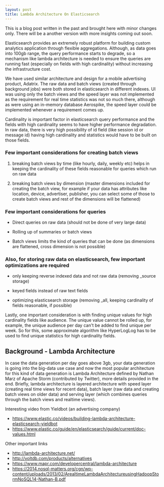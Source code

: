 ```yaml
---
layout: post
title: Lambda Architecture On Elasticsearch
---
```


<div class="message">
  This is a blog post written in the past and brought here with minor changes only. There will be a another version with more insights coming out soon.
</div>

Elasticsearch provides an extremely robust platform for building custom analytics application through flexible aggregations. Although, as data goes into 100gb range, the query performance starts to degrade, so a mechanism like lambda architecture is needed to ensure the queries are running fast (especially on fields with high cardinality) without increasing the infrastructure cost.

We have used similar architecture and design for a mobile advertising product, Adatrix. The raw data and batch views (created through background jobs) were both stored in elasticsearch in different indexes. UI was using only the batch views and the speed layer was not implemented as the requirement for real time statistics was not so much there, although as were using an in-memory database Aerospike, the speed layer could be implemented whenever a requirement comes up.

Cardinality is important factor in elasticsearch query performance and the fields with high cardinality seems to have higher performance degradation. In raw data, there is very high possibility of id field (like session id or message id) having high cardinality and statistics would have to be built on those fields.

### Few important considerations for creating batch views

1. breaking batch views by time (like hourly, daily, weekly etc) helps in keeping the cardinality of these fields reasonable for queries which run on raw data
 
2. breaking batch views by dimension (master dimensions included for creating the batch view, for example if your data has attributes like location, device, advertiser, publisher, you can select some of those to create batch views and rest of the dimensions will be flattened)

### Few important considerations for queries

* Direct queries on raw data (should not be done of very large data)

* Rolling up of summaries or batch views

* Batch views limits the kind of queries that can be done (as dimensions are flattened, cross dimension is not possible)

### Also, for storing raw data on elasticsearch, few important optimizations are required

* only keeping reverse indexed data and not raw data (removing _source storage)
 
* keyed fields instead of raw text fields
 
* optimizing elasticsearch storage (removing _all, keeping cardinality of fields reasonable, if possible)

Lastly, one important consideration is with finding unique values for high cardinality fields like audience. The unique value cannot be rolled up, for example, the unique audience per day can't be added to find unique per week. So for this, some approximate algorithm like HyperLogLog has to be used to find unique statistics for high cardinality fields.

## Background - Lambda Architecture

In case the data generation per day goes above 3gb, your data generation is going into the big-data use case and now the most popular architecture for this kind of data generation is Lambda Architecture defined by Nathan Marz of Apache Storm (contributed by Twitter), more details provided in the end. Briefly, lambda architecture is layered architecture with speed layer (creating real time views for recent data), batch layer (raw data and creating batch views on older data) and serving layer (which combines queries through the batch views and realtime views).

Interesting video from Yieldbot (an advertising company)
- <https://www.elastic.co/videos/building-lambda-architecture-elasticsearch-yieldbot>
- <https://www.elastic.co/guide/en/elasticsearch/guide/current/doc-values.html>

Other important links
- <http://lambda-architecture.net/>
- <http://voltdb.com/products/alternatives>
- <https://www.mapr.com/developercentral/lambda-architecture>
- <https://2014.nosql-matters.org/cgn/wp-content/uploads/2013/02/ArealtimeLambdaArchitectureusingHadoopStormNoSQL14-Nathan-B.pdf>
